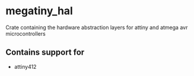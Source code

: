 # megatiny_hal

Crate containing the hardware abstraction layers for attiny and atmega avr microcontrollers

## Contains support for

- attiny412
